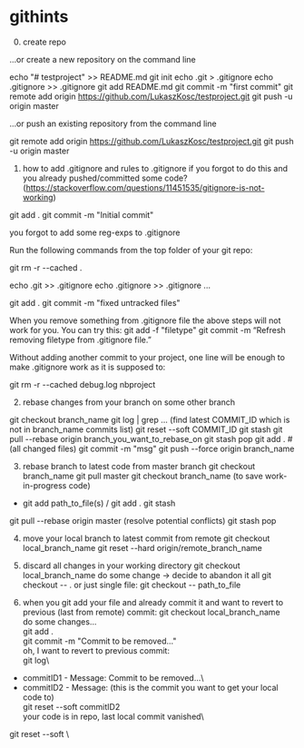 # githints

0. create repo

…or create a new repository on the command line

echo "# testproject" >> README.md
git init
echo .git > .gitignore
echo .gitignore >> .gitignore
git add README.md
git commit -m "first commit"
git remote add origin https://github.com/LukaszKosc/testproject.git
git push -u origin master


…or push an existing repository from the command line

git remote add origin https://github.com/LukaszKosc/testproject.git
git push -u origin master


1. how to add .gitignore and rules to .gitignore if you forgot to do this and you already pushed/committed some code?
(https://stackoverflow.com/questions/11451535/gitignore-is-not-working)

git add .
git commit -m "Initial commit" 

you forgot to add some reg-exps to .gitignore

Run the following commands from the top folder of your git repo:

git rm -r --cached .

echo .git >> .gitignore
echo .gitignore >> .gitignore
...

git add .
git commit -m "fixed untracked files"

When you remove something from .gitignore file the above steps will not work for you. You can try this:
git add -f "filetype"
git commit -m “Refresh removing filetype from .gitignore file.”

Without adding another commit to your project, one line will be enough to make .gitignore work as it is supposed to:

git rm -r --cached debug.log nbproject

2. rebase changes from your branch on some other branch

git checkout branch_name
git log | grep ... (find latest COMMIT_ID which is not in branch_name commits list)
git reset --soft COMMIT_ID
git stash
git pull --rebase origin branch_you_want_to_rebase_on
git stash pop
git add . # (all changed files)
git commit -m "msg"
git push --force origin branch_name

3. rebase branch to latest code from master branch
git checkout branch_name
git pull master
git checkout branch_name 
(to save work-in-progress code)
- git add path_to_file(s) / git add .
  git stash

git pull --rebase origin master
(resolve potential conflicts)
git stash pop

4. move your local branch to latest commit from remote
git checkout local_branch_name
git reset --hard origin/remote_branch_name

5. discard all changes in your working directory
git checkout local_branch_name
do some change -> decide to abandon it all
git checkout -- . 
or just single file:
git checkout -- path_to_file

7. when you git add your file and already commit it and want to revert to previous (last from remote) commit:
git checkout local_branch_name\
do some changes...\
git add . \
git commit -m "Commit to be removed..."\
oh, I want to revert to previous commit:\
git log\
- commitID1 - Message: Commit to be removed...\
- commitID2 - Message: (this is the commit you want to get your local code to)\
git reset --soft commitID2\
your code is in repo, last local commit vanished\

git reset --soft \


